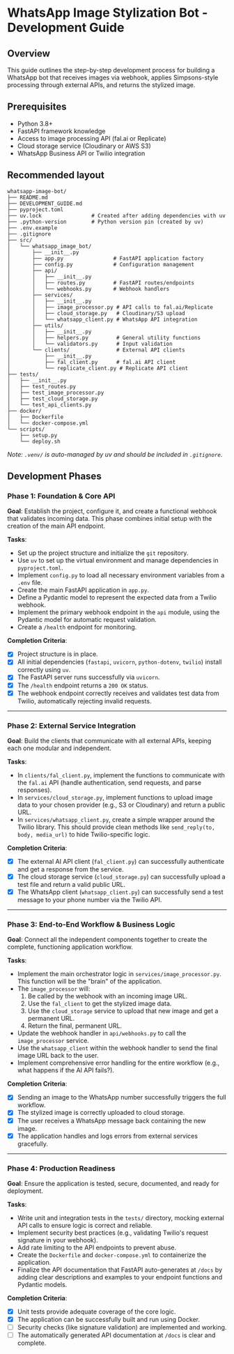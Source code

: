 # WhatsApp Image Stylization Bot - Development Guide

## Overview

This guide outlines the step-by-step development process for building a WhatsApp bot that receives images via webhook, applies Simpsons-style processing through external APIs, and returns the stylized image.

## Prerequisites

- Python 3.8+
- FastAPI framework knowledge
- Access to image processing API (fal.ai or Replicate)
- Cloud storage service (Cloudinary or AWS S3)
- WhatsApp Business API or Twilio integration

## Recommended layout

```text
whatsapp-image-bot/
├── README.md
├── DEVELOPMENT_GUIDE.md
├── pyproject.toml
├── uv.lock                # Created after adding dependencies with uv
├── .python-version        # Python version pin (created by uv)
├── .env.example
├── .gitignore
├── src/
│   └── whatsapp_image_bot/
│       ├── __init__.py
│       ├── app.py                # FastAPI application factory
│       ├── config.py             # Configuration management
│       ├── api/
│       │   ├── __init__.py
│       │   ├── routes.py         # FastAPI routes/endpoints
│       │   └── webhooks.py       # Webhook handlers
│       ├── services/
│       │   ├── __init__.py
│       │   ├── image_processor.py # API calls to fal.ai/Replicate
│       │   ├── cloud_storage.py   # Cloudinary/S3 upload
│       │   └── whatsapp_client.py # WhatsApp API integration
│       ├── utils/
│       │   ├── __init__.py
│       │   ├── helpers.py         # General utility functions
│       │   └── validators.py      # Input validation
│       └── clients/               # External API clients
│           ├── __init__.py
│           ├── fal_client.py      # fal.ai API client
│           └── replicate_client.py # Replicate API client
├── tests/
│   ├── __init__.py
│   ├── test_routes.py
│   ├── test_image_processor.py
│   ├── test_cloud_storage.py
│   └── test_api_clients.py
├── docker/
│   ├── Dockerfile
│   └── docker-compose.yml
└── scripts/
    ├── setup.py
    └── deploy.sh
```

_Note: `.venv/` is auto-managed by uv and should be included in `.gitignore`._

## Development Phases

### Phase 1: Foundation & Core API

**Goal**: Establish the project, configure it, and create a functional webhook that validates incoming data. This phase combines initial setup with the creation of the main API endpoint.

**Tasks**:

- Set up the project structure and initialize the `git` repository.
- Use `uv` to set up the virtual environment and manage dependencies in `pyproject.toml`.
- Implement `config.py` to load all necessary environment variables from a `.env` file.
- Create the main FastAPI application in `app.py`.
- Define a Pydantic model to represent the expected data from a Twilio webhook.
- Implement the primary webhook endpoint in the `api` module, using the Pydantic model for automatic request validation.
- Create a `/health` endpoint for monitoring.

**Completion Criteria**:

- [x] Project structure is in place.
- [x] All initial dependencies (`fastapi`, `uvicorn`, `python-dotenv`, `twilio`) install correctly using `uv`.
- [x] The FastAPI server runs successfully via `uvicorn`.
- [x] The `/health` endpoint returns a `200 OK` status.
- [x] The webhook endpoint correctly receives and validates test data from Twilio, automatically rejecting invalid requests.

---

### Phase 2: External Service Integration

**Goal**: Build the clients that communicate with all external APIs, keeping each one modular and independent.

**Tasks**:

- In `clients/fal_client.py`, implement the functions to communicate with the `fal.ai` API (handle authentication, send requests, and parse responses).
- In `services/cloud_storage.py`, implement functions to upload image data to your chosen provider (e.g., S3 or Cloudinary) and return a public URL.
- In `services/whatsapp_client.py`, create a simple wrapper around the Twilio library. This should provide clean methods like `send_reply(to, body, media_url)` to hide Twilio-specific logic.

**Completion Criteria**:

- [x] The external AI API client (`fal_client.py`) can successfully authenticate and get a response from the service.
- [x] The cloud storage service (`cloud_storage.py`) can successfully upload a test file and return a valid public URL.
- [x] The WhatsApp client (`whatsapp_client.py`) can successfully send a test message to your phone number via the Twilio API.

---

### Phase 3: End-to-End Workflow & Business Logic

**Goal**: Connect all the independent components together to create the complete, functioning application workflow.

**Tasks**:

- Implement the main orchestrator logic in `services/image_processor.py`. This function will be the "brain" of the application.
- The `image_processor` will:
  1.  Be called by the webhook with an incoming image URL.
  2.  Use the `fal_client` to get the stylized image data.
  3.  Use the `cloud_storage` service to upload that new image and get a permanent URL.
  4.  Return the final, permanent URL.
- Update the webhook handler in `api/webhooks.py` to call the `image_processor` service.
- Use the `whatsapp_client` within the webhook handler to send the final image URL back to the user.
- Implement comprehensive error handling for the entire workflow (e.g., what happens if the AI API fails?).

**Completion Criteria**:

- [x] Sending an image to the WhatsApp number successfully triggers the full workflow.
- [x] The stylized image is correctly uploaded to cloud storage.
- [x] The user receives a WhatsApp message back containing the new image.
- [x] The application handles and logs errors from external services gracefully.

---

### Phase 4: Production Readiness

**Goal**: Ensure the application is tested, secure, documented, and ready for deployment.

**Tasks**:

- Write unit and integration tests in the `tests/` directory, mocking external API calls to ensure logic is correct and reliable.
- Implement security best practices (e.g., validating Twilio's request signature in your webhook).
- Add rate limiting to the API endpoints to prevent abuse.
- Create the `Dockerfile` and `docker-compose.yml` to containerize the application.
- Finalize the API documentation that FastAPI auto-generates at `/docs` by adding clear descriptions and examples to your endpoint functions and Pydantic models.

**Completion Criteria**:

- [x] Unit tests provide adequate coverage of the core logic.
- [x] The application can be successfully built and run using Docker.
- [ ] Security checks (like signature validation) are implemented and working.
- [ ] The automatically generated API documentation at `/docs` is clear and complete.
